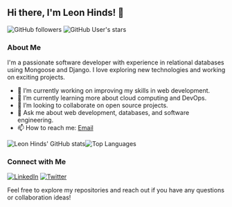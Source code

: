 ## Hi there, I'm Leon Hinds! 👋

![GitHub followers](https://img.shields.io/github/followers/lhinds86?style=social)
![GitHub User's stars](https://img.shields.io/github/stars/lhinds86?style=social)

### About Me

I'm a passionate software developer with experience in relational databases using Mongoose and Django. I love exploring new technologies and working on exciting projects.

- 🔭 I’m currently working on improving my skills in web development.
- 🌱 I’m currently learning more about cloud computing and DevOps.
- 👯 I’m looking to collaborate on open source projects.
- 💬 Ask me about web development, databases, and software engineering.
- 📫 How to reach me: [Email](mailto:leonhinds1986@gmail.com)

![Leon Hinds' GitHub stats](https://github-readme-stats.vercel.app/api?username=lhinds86&show_icons=true&theme=radical)![Top Languages](https://github-readme-stats.vercel.app/api/top-langs/?username=lhinds86&layout=compact&theme=radical)

### Connect with Me

[![LinkedIn](https://img.shields.io/badge/LinkedIn-blue?style=flat&logo=linkedin&labelColor=blue)](https://www.linkedin.com/in/leon-hinds/)
[![Twitter](https://img.shields.io/badge/Twitter-1DA1F2?style=flat&logo=twitter&logoColor=white)](https://twitter.com/lhinds86)


Feel free to explore my repositories and reach out if you have any questions or collaboration ideas!


